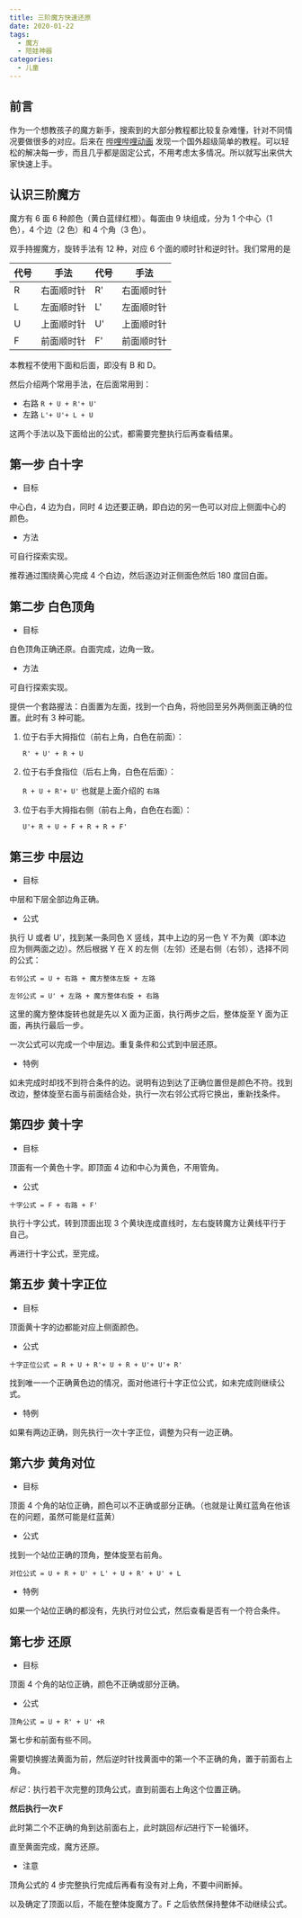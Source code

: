 ```yaml
---
title: 三阶魔方快速还原
date: 2020-01-22
tags:
  - 魔方
  - 陪娃神器
categories:
  - 儿童
---
```


## 前言

作为一个想教孩子的魔方新手，搜索到的大部分教程都比较复杂难懂，针对不同情况要做很多的对应。后来在 [哔哩哔哩动画](https://www.bilibili.com/video/av56657463?t=593) 发现一个国外超级简单的教程。可以轻松的解决每一步，而且几乎都是固定公式，不用考虑太多情况。所以就写出来供大家快速上手。

## 认识三阶魔方

魔方有 6 面 6 种颜色（黄白蓝绿红橙）。每面由 9 块组成，分为 1 个中心（1 色），4 个边（2 色）和 4 个角（3 色）。

双手持握魔方，旋转手法有 12 种，对应 6 个面的顺时针和逆时针。我们常用的是

| 代号 | 手法       | 代号 | 手法       |
| ---- | ---------- | ---- | ---------- |
| R    | 右面顺时针 | R'   | 右面顺时针 |
| L    | 左面顺时针 | L'   | 左面顺时针 |
| U    | 上面顺时针 | U'   | 上面顺时针 |
| F    | 前面顺时针 | F'   | 前面顺时针 |

本教程不使用下面和后面，即没有 B 和 D。

然后介绍两个常用手法，在后面常用到：

- 右路 `R + U + R'+ U'`
- 左路 `L'+ U'+ L + U`

这两个手法以及下面给出的公式，都需要完整执行后再查看结果。

## 第一步 白十字

- 目标

中心白，4 边为白，同时 4 边还要正确，即白边的另一色可以对应上侧面中心的颜色。

- 方法

可自行探索实现。

推荐通过围绕黄心完成 4 个白边，然后逐边对正侧面色然后 180 度回白面。

## 第二步 白色顶角

- 目标

白色顶角正确还原。白面完成，边角一致。

- 方法

可自行探索实现。

提供一个套路握法：白面置为左面，找到一个白角，将他回至另外两侧面正确的位置。此时有 3 种可能。

1. 位于右手大拇指位（前右上角，白色在前面）：

   `R' + U' + R + U`

2. 位于右手食指位（后右上角，白色在后面）：

   `R + U + R'+ U'` 也就是上面介绍的 `右路`

3. 位于右手大拇指右侧（前右上角，白色在右面）：

   `U'+ R + U + F + R + R + F'`

## 第三步 中层边

- 目标

中层和下层全部边角正确。

- 公式

执行 U 或者 U'，找到某一条同色 X 竖线，其中上边的另一色 Y 不为黄（即本边应为侧两面之边）。然后根据 Y 在 X 的左侧（左邻）还是右侧（右邻），选择不同的公式：

`右邻公式 = U + 右路 + 魔方整体左旋 + 左路`

`左邻公式 = U' + 左路 + 魔方整体右旋 + 右路`

这里的魔方整体旋转也就是先以 X 面为正面，执行两步之后，整体旋至 Y 面为正面，再执行最后一步。

一次公式可以完成一个中层边。重复条件和公式到中层还原。

- 特例

如未完成时却找不到符合条件的边。说明有边到达了正确位置但是颜色不符。找到改边，整体旋至右面与前面结合处，执行一次右邻公式将它换出，重新找条件。

## 第四步 黄十字

- 目标

顶面有一个黄色十字。即顶面 4 边和中心为黄色，不用管角。

- 公式

`十字公式 = F + 右路 + F'`

执行十字公式，转到顶面出现 3 个黄块连成直线时，左右旋转魔方让黄线平行于自己。

再进行十字公式，至完成。

## 第五步 黄十字正位

- 目标

顶面黄十字的边都能对应上侧面颜色。

- 公式

`十字正位公式 = R + U + R'+ U + R + U'+ U'+ R'`

找到唯一一个正确黄色边的情况，面对他进行十字正位公式，如未完成则继续公式。

- 特例

如果有两边正确，则先执行一次十字正位，调整为只有一边正确。

## 第六步 黄角对位

- 目标

顶面 4 个角的站位正确，颜色可以不正确或部分正确。（也就是让黄红蓝角在他该在的问题，虽然可能是红蓝黄）

- 公式

找到一个站位正确的顶角，整体旋至右前角。

`对位公式 = U + R + U' + L' + U + R' + U' + L`

- 特例

如果一个站位正确的都没有，先执行对位公式，然后查看是否有一个符合条件。

## 第七步 还原

- 目标

顶面 4 个角的站位正确，颜色不正确或部分正确。

- 公式

`顶角公式 = U + R' + U' +R`

第七步和前面有些不同。

需要切换握法黄面为前，然后逆时针找黄面中的第一个不正确的角，置于前面右上角。

_标记_：执行若干次完整的顶角公式，直到前面右上角这个位置正确。

**然后执行一次 F**

此时第二个不正确的角到达前面右上，此时跳回*标记*进行下一轮循环。

直至黄面完成，魔方还原。

- 注意

顶角公式的 4 步完整执行完成后再看有没有对上角，不要中间断掉。

以及确定了顶面以后，不能在整体旋魔方了。F 之后依然保持整体不动继续公式。
